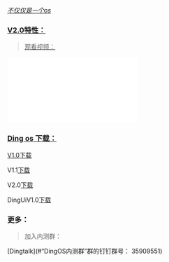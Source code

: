 <a href="/index.html">

*不仅仅是一个os*

### V2.0特性：
>观看视频：

<iframe src="//player.bilibili.com/player.html?aid=498211573&bvid=BV19K411W7yr&cid=192084659&page=1" scrolling="no" border="0" frameborder="no" framespacing="0" allowfullscreen="true"> </iframe>


### Ding os 下载：

V1.0[下载](/v1-0)

V1.1[下载](/v1-1)

V2.0[下载](/v2-0)

DingUiV1.0[下载](/DingUi1-0)

### 更多：
> 加入内测群：

[Dingtalk](#“DingOS内测群”群的钉钉群号： 35909551)
